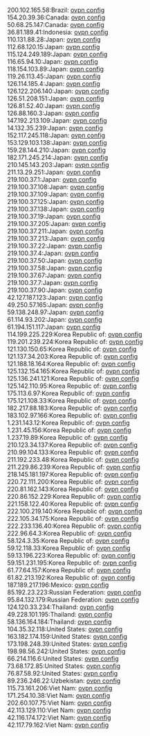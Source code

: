 200.102.165.58:Brazil: [ovpn config](vpn/200_102_165_58.ovpn)  
154.20.39.36:Canada: [ovpn config](vpn/154_20_39_36.ovpn)  
50.68.25.147:Canada: [ovpn config](vpn/50_68_25_147.ovpn)  
36.81.189.41:Indonesia: [ovpn config](vpn/36_81_189_41.ovpn)  
110.131.88.28:Japan: [ovpn config](vpn/110_131_88_28.ovpn)  
112.68.120.15:Japan: [ovpn config](vpn/112_68_120_15.ovpn)  
115.124.249.189:Japan: [ovpn config](vpn/115_124_249_189.ovpn)  
116.65.94.10:Japan: [ovpn config](vpn/116_65_94_10.ovpn)  
118.154.103.89:Japan: [ovpn config](vpn/118_154_103_89.ovpn)  
119.26.113.45:Japan: [ovpn config](vpn/119_26_113_45.ovpn)  
126.114.185.4:Japan: [ovpn config](vpn/126_114_185_4.ovpn)  
126.122.206.140:Japan: [ovpn config](vpn/126_122_206_140.ovpn)  
126.51.208.151:Japan: [ovpn config](vpn/126_51_208_151.ovpn)  
126.81.52.40:Japan: [ovpn config](vpn/126_81_52_40.ovpn)  
126.88.160.3:Japan: [ovpn config](vpn/126_88_160_3.ovpn)  
147.192.213.109:Japan: [ovpn config](vpn/147_192_213_109.ovpn)  
14.132.35.239:Japan: [ovpn config](vpn/14_132_35_239.ovpn)  
152.117.245.118:Japan: [ovpn config](vpn/152_117_245_118.ovpn)  
153.129.103.138:Japan: [ovpn config](vpn/153_129_103_138.ovpn)  
159.28.144.210:Japan: [ovpn config](vpn/159_28_144_210.ovpn)  
182.171.245.214:Japan: [ovpn config](vpn/182_171_245_214.ovpn)  
210.145.143.203:Japan: [ovpn config](vpn/210_145_143_203.ovpn)  
211.13.29.251:Japan: [ovpn config](vpn/211_13_29_251.ovpn)  
219.100.37.1:Japan: [ovpn config](vpn/219_100_37_1.ovpn)  
219.100.37.108:Japan: [ovpn config](vpn/219_100_37_108.ovpn)  
219.100.37.109:Japan: [ovpn config](vpn/219_100_37_109.ovpn)  
219.100.37.125:Japan: [ovpn config](vpn/219_100_37_125.ovpn)  
219.100.37.138:Japan: [ovpn config](vpn/219_100_37_138.ovpn)  
219.100.37.19:Japan: [ovpn config](vpn/219_100_37_19.ovpn)  
219.100.37.205:Japan: [ovpn config](vpn/219_100_37_205.ovpn)  
219.100.37.211:Japan: [ovpn config](vpn/219_100_37_211.ovpn)  
219.100.37.213:Japan: [ovpn config](vpn/219_100_37_213.ovpn)  
219.100.37.22:Japan: [ovpn config](vpn/219_100_37_22.ovpn)  
219.100.37.4:Japan: [ovpn config](vpn/219_100_37_4.ovpn)  
219.100.37.50:Japan: [ovpn config](vpn/219_100_37_50.ovpn)  
219.100.37.58:Japan: [ovpn config](vpn/219_100_37_58.ovpn)  
219.100.37.67:Japan: [ovpn config](vpn/219_100_37_67.ovpn)  
219.100.37.7:Japan: [ovpn config](vpn/219_100_37_7.ovpn)  
219.100.37.90:Japan: [ovpn config](vpn/219_100_37_90.ovpn)  
42.127.187.123:Japan: [ovpn config](vpn/42_127_187_123.ovpn)  
49.250.57.165:Japan: [ovpn config](vpn/49_250_57_165.ovpn)  
59.138.248.97:Japan: [ovpn config](vpn/59_138_248_97.ovpn)  
61.114.93.202:Japan: [ovpn config](vpn/61_114_93_202.ovpn)  
61.194.151.117:Japan: [ovpn config](vpn/61_194_151_117.ovpn)  
114.199.225.229:Korea Republic of: [ovpn config](vpn/114_199_225_229.ovpn)  
119.201.239.224:Korea Republic of: [ovpn config](vpn/119_201_239_224.ovpn)  
121.130.150.65:Korea Republic of: [ovpn config](vpn/121_130_150_65.ovpn)  
121.137.34.203:Korea Republic of: [ovpn config](vpn/121_137_34_203.ovpn)  
121.188.18.164:Korea Republic of: [ovpn config](vpn/121_188_18_164.ovpn)  
125.132.154.165:Korea Republic of: [ovpn config](vpn/125_132_154_165.ovpn)  
125.136.241.121:Korea Republic of: [ovpn config](vpn/125_136_241_121.ovpn)  
125.142.110.95:Korea Republic of: [ovpn config](vpn/125_142_110_95.ovpn)  
175.113.6.97:Korea Republic of: [ovpn config](vpn/175_113_6_97.ovpn)  
175.121.108.33:Korea Republic of: [ovpn config](vpn/175_121_108_33.ovpn)  
182.217.88.183:Korea Republic of: [ovpn config](vpn/182_217_88_183.ovpn)  
183.102.97.166:Korea Republic of: [ovpn config](vpn/183_102_97_166.ovpn)  
1.231.143.12:Korea Republic of: [ovpn config](vpn/1_231_143_12.ovpn)  
1.231.45.156:Korea Republic of: [ovpn config](vpn/1_231_45_156.ovpn)  
1.237.19.89:Korea Republic of: [ovpn config](vpn/1_237_19_89.ovpn)  
210.123.34.137:Korea Republic of: [ovpn config](vpn/210_123_34_137.ovpn)  
210.99.104.133:Korea Republic of: [ovpn config](vpn/210_99_104_133.ovpn)  
211.192.233.48:Korea Republic of: [ovpn config](vpn/211_192_233_48.ovpn)  
211.229.86.239:Korea Republic of: [ovpn config](vpn/211_229_86_239.ovpn)  
218.145.181.197:Korea Republic of: [ovpn config](vpn/218_145_181_197.ovpn)  
220.72.111.200:Korea Republic of: [ovpn config](vpn/220_72_111_200.ovpn)  
220.81.162.143:Korea Republic of: [ovpn config](vpn/220_81_162_143.ovpn)  
220.86.152.229:Korea Republic of: [ovpn config](vpn/220_86_152_229.ovpn)  
221.158.122.40:Korea Republic of: [ovpn config](vpn/221_158_122_40.ovpn)  
222.100.219.140:Korea Republic of: [ovpn config](vpn/222_100_219_140.ovpn)  
222.105.34.175:Korea Republic of: [ovpn config](vpn/222_105_34_175.ovpn)  
222.233.136.40:Korea Republic of: [ovpn config](vpn/222_233_136_40.ovpn)  
222.96.64.3:Korea Republic of: [ovpn config](vpn/222_96_64_3.ovpn)  
58.124.3.35:Korea Republic of: [ovpn config](vpn/58_124_3_35.ovpn)  
59.12.118.33:Korea Republic of: [ovpn config](vpn/59_12_118_33.ovpn)  
59.13.196.223:Korea Republic of: [ovpn config](vpn/59_13_196_223.ovpn)  
59.151.231.195:Korea Republic of: [ovpn config](vpn/59_151_231_195.ovpn)  
61.77.64.157:Korea Republic of: [ovpn config](vpn/61_77_64_157.ovpn)  
61.82.213.192:Korea Republic of: [ovpn config](vpn/61_82_213_192.ovpn)  
187.189.217.196:Mexico: [ovpn config](vpn/187_189_217_196.ovpn)  
85.192.23.223:Russian Federation: [ovpn config](vpn/85_192_23_223.ovpn)  
95.84.132.179:Russian Federation: [ovpn config](vpn/95_84_132_179.ovpn)  
124.120.33.234:Thailand: [ovpn config](vpn/124_120_33_234.ovpn)  
49.228.101.195:Thailand: [ovpn config](vpn/49_228_101_195.ovpn)  
58.136.164.184:Thailand: [ovpn config](vpn/58_136_164_184.ovpn)  
104.35.32.118:United States: [ovpn config](vpn/104_35_32_118.ovpn)  
163.182.174.159:United States: [ovpn config](vpn/163_182_174_159.ovpn)  
173.198.248.39:United States: [ovpn config](vpn/173_198_248_39.ovpn)  
198.98.56.242:United States: [ovpn config](vpn/198_98_56_242.ovpn)  
66.214.116.6:United States: [ovpn config](vpn/66_214_116_6.ovpn)  
73.68.172.85:United States: [ovpn config](vpn/73_68_172_85.ovpn)  
76.87.58.92:United States: [ovpn config](vpn/76_87_58_92.ovpn)  
89.236.246.22:Uzbekistan: [ovpn config](vpn/89_236_246_22.ovpn)  
115.73.161.206:Viet Nam: [ovpn config](vpn/115_73_161_206.ovpn)  
171.254.10.38:Viet Nam: [ovpn config](vpn/171_254_10_38.ovpn)  
202.60.107.75:Viet Nam: [ovpn config](vpn/202_60_107_75.ovpn)  
42.113.129.110:Viet Nam: [ovpn config](vpn/42_113_129_110.ovpn)  
42.116.174.172:Viet Nam: [ovpn config](vpn/42_116_174_172.ovpn)  
42.117.79.162:Viet Nam: [ovpn config](vpn/42_117_79_162.ovpn)  
